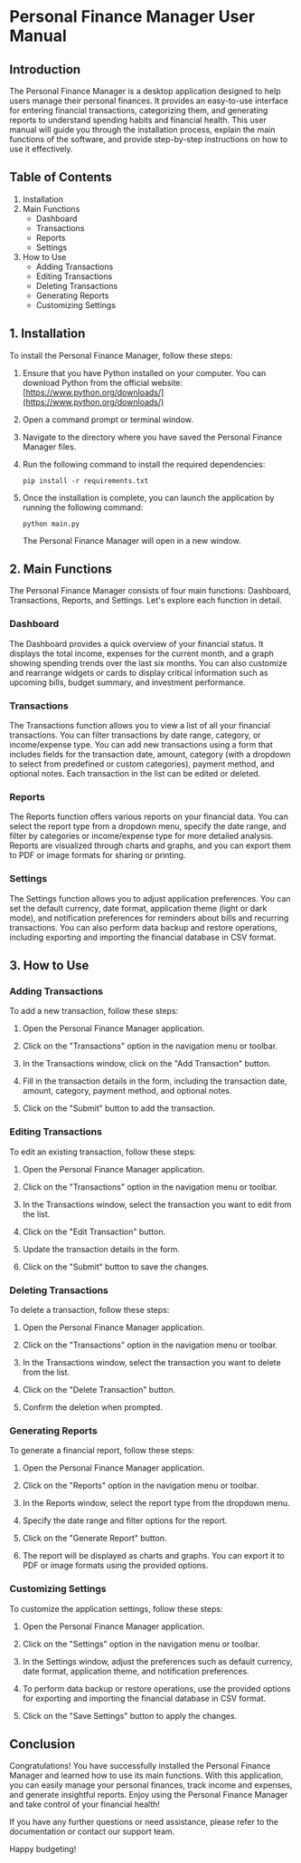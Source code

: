 # Personal Finance Manager User Manual

## Introduction

The Personal Finance Manager is a desktop application designed to help users manage their personal finances. It provides an easy-to-use interface for entering financial transactions, categorizing them, and generating reports to understand spending habits and financial health. This user manual will guide you through the installation process, explain the main functions of the software, and provide step-by-step instructions on how to use it effectively.

## Table of Contents

1. Installation
2. Main Functions
   - Dashboard
   - Transactions
   - Reports
   - Settings
3. How to Use
   - Adding Transactions
   - Editing Transactions
   - Deleting Transactions
   - Generating Reports
   - Customizing Settings

## 1. Installation

To install the Personal Finance Manager, follow these steps:

1. Ensure that you have Python installed on your computer. You can download Python from the official website: [https://www.python.org/downloads/](https://www.python.org/downloads/)

2. Open a command prompt or terminal window.

3. Navigate to the directory where you have saved the Personal Finance Manager files.

4. Run the following command to install the required dependencies:

   ```
   pip install -r requirements.txt
   ```

5. Once the installation is complete, you can launch the application by running the following command:

   ```
   python main.py
   ```

   The Personal Finance Manager will open in a new window.

## 2. Main Functions

The Personal Finance Manager consists of four main functions: Dashboard, Transactions, Reports, and Settings. Let's explore each function in detail.

### Dashboard

The Dashboard provides a quick overview of your financial status. It displays the total income, expenses for the current month, and a graph showing spending trends over the last six months. You can also customize and rearrange widgets or cards to display critical information such as upcoming bills, budget summary, and investment performance.

### Transactions

The Transactions function allows you to view a list of all your financial transactions. You can filter transactions by date range, category, or income/expense type. You can add new transactions using a form that includes fields for the transaction date, amount, category (with a dropdown to select from predefined or custom categories), payment method, and optional notes. Each transaction in the list can be edited or deleted.

### Reports

The Reports function offers various reports on your financial data. You can select the report type from a dropdown menu, specify the date range, and filter by categories or income/expense type for more detailed analysis. Reports are visualized through charts and graphs, and you can export them to PDF or image formats for sharing or printing.

### Settings

The Settings function allows you to adjust application preferences. You can set the default currency, date format, application theme (light or dark mode), and notification preferences for reminders about bills and recurring transactions. You can also perform data backup and restore operations, including exporting and importing the financial database in CSV format.

## 3. How to Use

### Adding Transactions

To add a new transaction, follow these steps:

1. Open the Personal Finance Manager application.

2. Click on the "Transactions" option in the navigation menu or toolbar.

3. In the Transactions window, click on the "Add Transaction" button.

4. Fill in the transaction details in the form, including the transaction date, amount, category, payment method, and optional notes.

5. Click on the "Submit" button to add the transaction.

### Editing Transactions

To edit an existing transaction, follow these steps:

1. Open the Personal Finance Manager application.

2. Click on the "Transactions" option in the navigation menu or toolbar.

3. In the Transactions window, select the transaction you want to edit from the list.

4. Click on the "Edit Transaction" button.

5. Update the transaction details in the form.

6. Click on the "Submit" button to save the changes.

### Deleting Transactions

To delete a transaction, follow these steps:

1. Open the Personal Finance Manager application.

2. Click on the "Transactions" option in the navigation menu or toolbar.

3. In the Transactions window, select the transaction you want to delete from the list.

4. Click on the "Delete Transaction" button.

5. Confirm the deletion when prompted.

### Generating Reports

To generate a financial report, follow these steps:

1. Open the Personal Finance Manager application.

2. Click on the "Reports" option in the navigation menu or toolbar.

3. In the Reports window, select the report type from the dropdown menu.

4. Specify the date range and filter options for the report.

5. Click on the "Generate Report" button.

6. The report will be displayed as charts and graphs. You can export it to PDF or image formats using the provided options.

### Customizing Settings

To customize the application settings, follow these steps:

1. Open the Personal Finance Manager application.

2. Click on the "Settings" option in the navigation menu or toolbar.

3. In the Settings window, adjust the preferences such as default currency, date format, application theme, and notification preferences.

4. To perform data backup or restore operations, use the provided options for exporting and importing the financial database in CSV format.

5. Click on the "Save Settings" button to apply the changes.

## Conclusion

Congratulations! You have successfully installed the Personal Finance Manager and learned how to use its main functions. With this application, you can easily manage your personal finances, track income and expenses, and generate insightful reports. Enjoy using the Personal Finance Manager and take control of your financial health!

If you have any further questions or need assistance, please refer to the documentation or contact our support team.

Happy budgeting!

